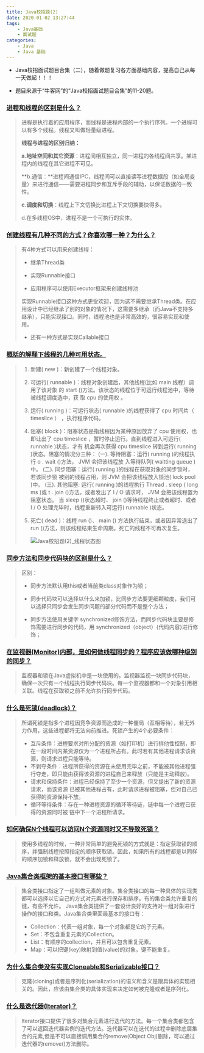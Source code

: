 ```yaml
---
title: Java校招题(2)
date: 2020-01-02 13:27:44
tags:
	- Java基础
	- 面试题
categories:
	- Java
	- Java 基础
---
```


* Java校招面试题目合集（二），随着做题复习各方面基础内容，提高自己从每一天做起！！！

* 题目来源于“牛客网”的“Java校招面试题目合集”的11-20题。

  

<!-- more -->

### [进程和线程的区别是什么？]( https://www.nowcoder.com/ta/review-java/review?tpId=31&tqId=21069&query=&asc=true&order=&page=11 ) 

> 进程是执行着的应用程序，而线程是进程内部的一个执行序列。一个进程可以有多个线程。线程又叫做轻量级进程。
>
> **线程与进程的区别归纳：**
>
> **a.地址空间和其它资源**：进程间相互独立，同一进程的各线程间共享。某进程内的线程在其它进程不可见。
>
> **b.通信：**进程间通信IPC，线程间可以直接读写进程数据段（如全局变量）来进行通信——需要进程同步和互斥手段的辅助，以保证数据的一致性。
>
> **c.调度和切换**：线程上下文切换比进程上下文切换要快得多。
>
> d.在多线程OS中，进程不是一个可执行的实体。

### [创建线程有几种不同的方式？你喜欢哪一种？为什么？]( https://www.nowcoder.com/ta/review-java/review?page=12 )

> 有4种方式可以用来创建线程：
>
> * 继承Thread类
>
> * 实现Runnable接口
>
> * 应用程序可以使用Executor框架来创建线程池
>
> 实现Runnable接口这种方式更受欢迎，因为这不需要继承Thread类。在应用设计中已经继承了别的对象的情况下，这需要多继承（而Java不支持多继承），只能实现接口。同时，线程池也是非常高效的，很容易实现和使用。 
>
> * 还有一种方式是实现Callable接口

### [概括的解释下线程的几种可用状态。]( https://www.nowcoder.com/ta/review-java/review?page=13 )

> 1. 新建( new )：新创建了一个线程对象。
>
> 2. 可运行( runnable )：线程对象创建后，其他线程(比如 main 线程）调用了该对象 的 start ()方法。该状态的线程位于可运行线程池中，等待被线程调度选中，获 取 cpu 的使用权 。
>
> 3. 运行( running )：可运行状态( runnable )的线程获得了 cpu 时间片（ timeslice ） ，执行程序代码。
>
> 4. 阻塞( block )：阻塞状态是指线程因为某种原因放弃了 cpu 使用权，也即让出了 cpu timeslice ，暂时停止运行。直到线程进入可运行( runnable )状态，才有 机会再次获得 cpu timeslice 转到运行( running )状态。阻塞的情况分三种：
>   (一). 等待阻塞：运行( running )的线程执行 o . wait ()方法， JVM 会把该线程放 入等待队列( waitting queue )中。
>   (二). 同步阻塞：运行( running )的线程在获取对象的同步锁时，若该同步锁 被别的线程占用，则 JVM 会把该线程放入锁池( lock pool )中。
>   (三). 其他阻塞: 运行( running )的线程执行 Thread . sleep ( long ms )或 t . join ()方法，或者发出了 I / O 请求时， JVM 会把该线程置为阻塞状态。            当 sleep ()状态超时、 join ()等待线程终止或者超时、或者 I / O 处理完毕时，线程重新转入可运行( runnable )状态。
>
> 5. 死亡( dead )：线程 run ()、 main () 方法执行结束，或者因异常退出了 run ()方法，则该线程结束生命周期。死亡的线程不可再次复生。
>
>    ![Java校招题(2)_线程状态图](http://black-dong.oss-cn-beijing.aliyuncs.com/blog/Java%E6%A0%A1%E6%8B%9B%E9%A2%98(2)_%E7%BA%BF%E7%A8%8B%E7%8A%B6%E6%80%81%E5%9B%BE.png)

### [同步方法和同步代码块的区别是什么？]( https://www.nowcoder.com/ta/review-java/review?query=&asc=true&order=&page=14 )

> 区别：
>
> * 同步方法默认用this或者当前类class对象作为锁；
>
> * 同步代码块可以选择以什么来加锁，比同步方法要更细颗粒度，我们可以选择只同步会发生同步问题的部分代码而不是整个方法；
>
> * 同步方法使用关键字 synchronized修饰方法，而同步代码块主要是修饰需要进行同步的代码，用  synchronized（object）{代码内容}进行修饰；

### [在监视器(Monitor)内部，是如何做线程同步的？程序应该做哪种级别的同步？](  https://www.nowcoder.com/ta/review-java/review?query=&asc=true&order=&page=15 )

>  监视器和锁在Java虚拟机中是一块使用的。监视器监视一块同步代码块，确保一次只有一个线程执行同步代码块。每一个监视器都和一个对象引用相关联。线程在获取锁之前不允许执行同步代码。 

### [ 什么是死锁(deadlock)？ ]( https://www.nowcoder.com/ta/review-java/review?query=&asc=true&order=&page=16 )

>所谓死锁是指多个进程因竞争资源而造成的一种僵局（互相等待），若无外力作用，这些进程都将无法向前推进。死锁产生的4个必要条件：
>
>- 互斥条件：进程要求对所分配的资源（如打印机）进行排他性控制，即在一段时间内某资源仅为一个进程所占有。此时若有其他进程请求该资源，则请求进程只能等待。
>- 不剥夺条件：进程所获得的资源在未使用完毕之前，不能被其他进程强行夺走，即只能由获得该资源的进程自己来释放（只能是主动释放)。
>- 请求和保持条件：进程已经保持了至少一个资源，但又提出了新的资源请求，而该资源 已被其他进程占有，此时请求进程被阻塞，但对自己已获得的资源保持不放。
>- 循环等待条件：存在一种进程资源的循环等待链，链中每一个进程已获得的资源同时被 链中下一个进程所请求。

### [如何确保N个线程可以访问N个资源同时又不导致死锁？]( https://www.nowcoder.com/ta/review-java/review?query=&asc=true&order=&page=17 )

> 使用多线程的时候，一种非常简单的避免死锁的方式就是：指定获取锁的顺序，并强制线程按照指定的顺序获取锁。因此，如果所有的线程都是以同样的顺序加锁和释放锁，就不会出现死锁了。 

### [Java集合类框架的基本接口有哪些？]( https://www.nowcoder.com/ta/review-java/review?query=&asc=true&order=&page=18 )

>  集合类接口指定了一组叫做元素的对象。集合类接口的每一种具体的实现类都可以选择以它自己的方式对元素进行保存和排序。有的集合类允许重复的键，有些不允许。
> Java集合类提供了一套设计良好的支持对一组对象进行操作的接口和类。Java集合类里面最基本的接口有：
>
> * Collection：代表一组对象，每一个对象都是它的子元素。
> * Set：不包含重复元素的Collection。
> * List：有顺序的collection，并且可以包含重复元素。
> * Map：可以把键(key)映射到值(value)的对象，键不能重复。 

### [为什么集合类没有实现Cloneable和Serializable接口？]( https://www.nowcoder.com/ta/review-java/review?query=&asc=true&order=&page=19 )

> 克隆(cloning)或者是序列化(serialization)的语义和含义是跟具体的实现相关的。因此，应该由集合类的具体实现来决定如何被克隆或者是序列化。

### [什么是迭代器(Iterator)？]( https://www.nowcoder.com/ta/review-java/review?query=&asc=true&order=&page=20 )

> Iterator接口提供了很多对集合元素进行迭代的方法。每一个集合类都包含了可以返回迭代器实例的迭代方法。迭代器可以在迭代的过程中删除底层集合的元素,但是不可以直接调用集合的remove(Object Obj)删除，可以通过迭代器的remove()方法删除。

